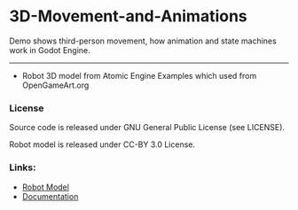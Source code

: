 # 3D-Movement-and-Animations
Demo shows third-person movement, how animation and state machines work in Godot Engine.

--------------------------------------------------------------------------------------

- Robot 3D model from Atomic Engine Examples which used from OpenGameArt.org

### License
Source code is released under GNU General Public License (see LICENSE).

Robot model is released under CC-BY 3.0 License.

### Links:

- [Robot Model](https://opengameart.org/content/robo-welder)
- [Documentation](http://docs.godotengine.org)

